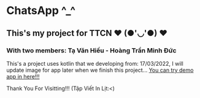 # ChatsApp ^_^
## This's my project for TTCN ❤️ (●'◡'●) ❤️
### With two members: Tạ Văn Hiếu - Hoàng Trần Minh Đức
This's a project uses kotlin that we developing from: 17/03/2022, I will update image for app later when we finish this project...
[You can try demo app in here!!!](https://drive.google.com/file/d/13F0tKBHIQdhTeixJ9dCWsl1w8JWOBms2/view?usp=sharing)

Thank You For Visitting!!! (Tập Viết In Lịt:<)
